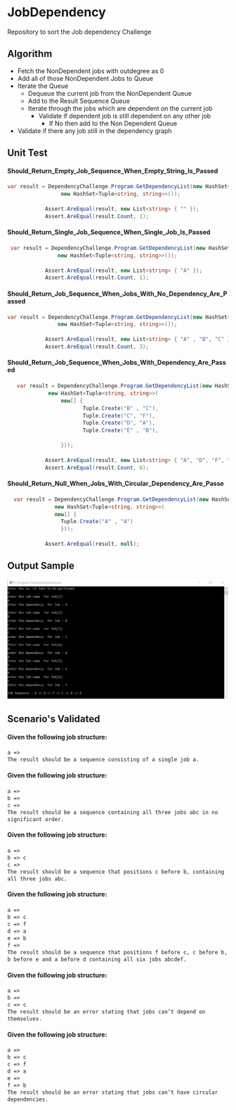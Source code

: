 # JobDependency
Repository to sort the Job dependency Challenge

## Algorithm
- Fetch the NonDependent jobs with outdegree as 0  
- Add all of those NonDependent Jobs to Queue
- Iterate the Queue 
   - Dequeue the current job from the NonDependent Queue
   - Add to the Result Sequence Queue
    - Iterate through the jobs which are dependent on the current job
      - Validate if dependent job is still dependent on any other job
        - If No then add to the Non Dependent Queue
- Validate if there any job still in the dependency graph   
  


## Unit Test

#### Should_Return_Empty_Job_Sequence_When_Empty_String_Is_Passed
``` C#
var result = DependencyChallenge.Program.GetDependencyList(new HashSet<string>(new[] { "" }),
                 new HashSet<Tuple<string, string>>());

            Assert.AreEqual(result, new List<string> { "" });
            Assert.AreEqual(result.Count, 1);
```

#### Should_Return_Single_Job_Sequence_When_Single_Job_Is_Passed
``` C#
 var result = DependencyChallenge.Program.GetDependencyList(new HashSet<string>(new[] { "A" }),
                new HashSet<Tuple<string, string>>());

            Assert.AreEqual(result, new List<string> { "A" });
            Assert.AreEqual(result.Count, 1);
```

#### Should_Return_Job_Sequence_When_Jobs_With_No_Dependency_Are_Passed
``` C#
var result = DependencyChallenge.Program.GetDependencyList(new HashSet<string>(new[] { "A" , "B" , "C" }),
                new HashSet<Tuple<string, string>>());

            Assert.AreEqual(result, new List<string> { "A" , "B", "C" });
            Assert.AreEqual(result.Count, 3);
```

#### Should_Return_Job_Sequence_When_Jobs_With_Dependency_Are_Passed
``` C#
   var result = DependencyChallenge.Program.GetDependencyList(new HashSet<string>(new[] { "A", "B", "C", "D", "E", "F" }),
             new HashSet<Tuple<string, string>>(
                 new[] {
                        Tuple.Create("B" , "C"),
                        Tuple.Create("C", "F"),
                        Tuple.Create("D", "A"),
                        Tuple.Create("E" , "B"),

                 }));

            Assert.AreEqual(result, new List<string> { "A", "D", "F", "C", "B", "E" });
            Assert.AreEqual(result.Count, 6);
```

#### Should_Return_Null_When_Jobs_With_Circular_Dependency_Are_Passe
``` C#
  var result = DependencyChallenge.Program.GetDependencyList(new HashSet<string>(new[] { "A" }),
               new HashSet<Tuple<string, string>>(
               new[] {
                 Tuple.Create("A" , "A") 
                 }));

            Assert.AreEqual(result, null);
```

## Output Sample
![output](./OutPut.png)

## Scenario's Validated

#### Given the following job structure:
```
a =>
The result should be a sequence consisting of a single job a.
```

#### Given the following job structure:
```
a =>
b =>
c =>
The result should be a sequence containing all three jobs abc in no significant order.
```

#### Given the following job structure:
```
a =>
b => c
c =>
The result should be a sequence that positions c before b, containing all three jobs abc.
```

#### Given the following job structure:
```
a =>
b => c
c => f
d => a
e => b
f =>
The result should be a sequence that positions f before c, c before b, b before e and a before d containing all six jobs abcdef.
```

#### Given the following job structure:
```
a =>
b =>
c => c
The result should be an error stating that jobs can’t depend on themselves.
```

#### Given the following job structure:
```
a =>
b => c
c => f
d => a
e =>
f => b
The result should be an error stating that jobs can’t have circular dependencies.
```
